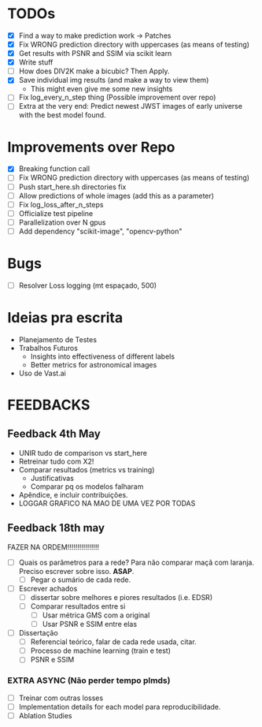 # TODOs
- [X] Find a way to make prediction work -> Patches
- [X] Fix WRONG prediction directory with uppercases (as means of testing)
- [X] Get results with PSNR and SSIM via scikit learn
- [X] Write stuff
- [ ] How does DIV2K make a bicubic? Then Apply.
- [X] Save individual img results (and make a way to view them)
    - This might even give me some new insights
- [ ] Fix log_every_n_step thing (Possible improvement over repo)
- [ ] Extra at the very end: Predict newest JWST images of early universe with the best model found.

# Improvements over Repo
- [X] Breaking function call
- [ ] Fix WRONG prediction directory with uppercases (as means of testing)
- [ ] Push start_here.sh directories fix
- [ ] Allow predictions of whole images (add this as a parameter)
- [ ] Fix log_loss_after_n_steps
- [ ] Officialize test pipeline
- [ ] Parallelization over N gpus
- [ ] Add dependency "scikit-image", "opencv-python"

# Bugs
- [ ] Resolver Loss logging (mt espaçado, 500)

# Ideias pra escrita
- Planejamento de Testes
- Trabalhos Futuros
    - Insights into effectiveness of different labels
    - Better metrics for astronomical images
- Uso de Vast.ai

# FEEDBACKS
## Feedback 4th May
- UNIR tudo de comparison vs start_here
- Retreinar tudo com X2!
- Comparar resultados (metrics vs training)
    - Justificativas
    - Comparar pq os modelos falharam
- Apêndice, e incluir contribuições.
- LOGGAR GRAFICO NA MAO DE UMA VEZ POR TODAS

## Feedback 18th may
FAZER NA ORDEM!!!!!!!!!!!!!!!!

- [ ] Quais os parâmetros para a rede? Para não comparar maçã com laranja. Preciso escrever sobre isso. **ASAP**.
    - [ ] Pegar o sumário de cada rede.
- [ ] Escrever achados
    - [ ] dissertar sobre melhores e piores resultados (i.e. EDSR)
    - [ ] Comparar resultados entre si
        - [ ] Usar métrica GMS com a original
        - [ ] Usar PSNR e SSIM entre elas
- [ ] Dissertação
    - [ ] Referencial teórico, falar de cada rede usada, citar.
    - [ ] Processo de machine learning (train e test)
    - [ ] PSNR e SSIM

### EXTRA ASYNC (Não perder tempo plmds)
- [ ] Treinar com outras losses
- [ ] Implementation details for each model para reproducibilidade.
- [ ] Ablation Studies